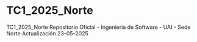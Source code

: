 # TC1_2025_Norte
TC1_2025_Norte Repositorio Oficial - Ingenieria de Software - UAI - Sede Norte
Actualización 23-05-2025